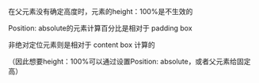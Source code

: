 在父元素没有确定高度时，元素的height：100%是不生效的



Position: absolute的元素计算百分比是相对于 padding box 

非绝对定位元素则是相对于 content box 计算的

（因此想要height：100%可以通过设置Position: absolute，或者父元素给固定高）

